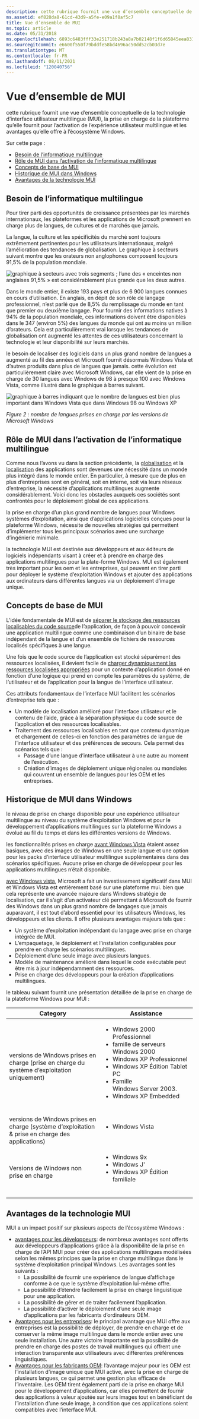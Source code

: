 ```yaml
---
description: cette rubrique fournit une vue d’ensemble conceptuelle de la technologie d’interface utilisateur multilingue (MUI), la prise en charge de la plateforme qu’elle fournit pour l’activation de l’expérience utilisateur multilingue et les avantages qu’elle offre à l’écosystème Windows.
ms.assetid: ef828da8-61cd-43d9-a5fe-e09a1f8af5c7
title: Vue d’ensemble de MUI
ms.topic: article
ms.date: 05/31/2018
ms.openlocfilehash: 6893c6483fff33e251718b243a8a7b02148f1f6d65845eea831930184cfee381
ms.sourcegitcommit: e6600f550f79bddfe58bd4696ac50dd52cb03d7e
ms.translationtype: MT
ms.contentlocale: fr-FR
ms.lasthandoff: 08/11/2021
ms.locfileid: "120040756"
---
```

# <a name="overview-of-mui"></a>Vue d’ensemble de MUI

cette rubrique fournit une vue d’ensemble conceptuelle de la technologie d’interface utilisateur multilingue (MUI), la prise en charge de la plateforme qu’elle fournit pour l’activation de l’expérience utilisateur multilingue et les avantages qu’elle offre à l’écosystème Windows.

Sur cette page :

-   [Besoin de l’informatique multilingue](#the-need-for-multilingual-computing)
-   [Rôle de MUI dans l’activation de l’informatique multilingue](#the-role-of-mui-in-enabling-multilingual-computing)
-   [Concepts de base de MUI](#core-concepts-of-mui)
-   [Historique de MUI dans Windows](#history-of-mui-in-windows)
-   [Avantages de la technologie MUI](#benefits-of-mui-technology)

## <a name="the-need-for-multilingual-computing"></a>Besoin de l’informatique multilingue

Pour tirer parti des opportunités de croissance présentées par les marchés internationaux, les plateformes et les applications de Microsoft prennent en charge plus de langues, de cultures et de marchés que jamais.

La langue, la culture et les spécificités du marché sont toujours extrêmement pertinentes pour les utilisateurs internationaux, malgré l’amélioration des tendances de globalisation. Le graphique à secteurs suivant montre que les orateurs non anglophones composent toujours 91,5% de la population mondiale.

![graphique à secteurs avec trois segments ; l’une des « enceintes non anglaises 91,5% » est considérablement plus grande que les deux autres.](images/overview-of-mui-fig1.gif)

Dans le monde entier, il existe 193 pays et plus de 6 900 langues connues en cours d’utilisation. En anglais, en dépit de son rôle de langage professionnel, n’est parlé que de 8,5% du remplissage du monde en tant que premier ou deuxième langage. Pour fournir des informations natives à 94% de la population mondiale, ces informations doivent être disponibles dans le 347 (environ 5%) des langues du monde qui ont au moins un million d’orateurs. Cela est particulièrement vrai lorsque les tendances de globalisation ont augmenté les attentes de ces utilisateurs concernant la technologie et leur disponibilité sur leurs marchés.

le besoin de localiser des logiciels dans un plus grand nombre de langues a augmenté au fil des années et Microsoft fournit désormais Windows Vista et d’autres produits dans plus de langues que jamais. cette évolution est particulièrement claire avec Microsoft Windows, car elle vient de la prise en charge de 30 langues avec Windows de 98 à presque 100 avec Windows Vista, comme illustré dans le graphique à barres suivant.

![graphique à barres indiquant que le nombre de langues est bien plus important dans Windows Vista que dans Windows 98 ou Windows XP](images/overview-of-mui-fig2.gif)

*Figure 2 : nombre de langues prises en charge par les versions de Microsoft Windows*

## <a name="the-role-of-mui-in-enabling-multilingual-computing"></a>Rôle de MUI dans l’activation de l’informatique multilingue

Comme nous l’avons vu dans la section précédente, la [globalisation](glossary-for-understanding-mui.md) et la [localisation](glossary-for-understanding-mui.md) des applications sont devenues une nécessité dans un monde plus intégré dans le monde entier. En particulier, à mesure que de plus en plus d’entreprises sont en général, soit en interne, soit via leurs réseaux d’entreprise, la nécessité d’applications multilingues augmente considérablement. Voici donc les obstacles auxquels ces sociétés sont confrontés pour le déploiement global de ces applications.

la prise en charge d’un plus grand nombre de langues pour Windows systèmes d’exploitation, ainsi que d’applications logicielles conçues pour la plateforme Windows, nécessite de nouvelles stratégies qui permettent d’implémenter tous les principaux scénarios avec une surcharge d’ingénierie minimale.

la technologie MUI est destinée aux développeurs et aux éditeurs de logiciels indépendants visant à créer et à prendre en charge des applications multilingues pour la plate-forme Windows. MUI est également très important pour les oem et les entreprises, qui peuvent en tirer parti pour déployer le système d’exploitation Windows et ajouter des applications aux ordinateurs dans différentes langues via un déploiement d’image unique.

## <a name="core-concepts-of-mui"></a>Concepts de base de MUI

L’idée fondamentale de MUI est de [séparer le stockage des ressources localisables du code source](mui-fundamental-concepts-explained.md)de l’application, de façon à pouvoir concevoir une application multilingue comme une combinaison d’un binaire de base indépendant de la langue et d’un ensemble de fichiers de ressources localisés spécifiques à une langue.

Une fois que le code source de l’application est stocké séparément des ressources localisées, il devient facile de [charger dynamiquement les ressources localisées appropriées](mui-fundamental-concepts-explained.md) pour un contexte d’application donné en fonction d’une logique qui prend en compte les paramètres du système, de l’utilisateur et de l’application pour la langue de l’interface utilisateur.

Ces attributs fondamentaux de l’interface MUI facilitent les scénarios d’entreprise tels que :

-   Un modèle de localisation amélioré pour l’interface utilisateur et le contenu de l’aide, grâce à la séparation physique du code source de l’application et des ressources localisables.
-   Traitement des ressources localisables en tant que contenu dynamique et chargement de celles-ci en fonction des paramètres de langue de l’interface utilisateur et des préférences de secours. Cela permet des scénarios tels que :
    -   Passage d’une langue d’interface utilisateur à une autre au moment de l’exécution.
    -   Création d’images de déploiement unique régionales ou mondiales qui couvrent un ensemble de langues pour les OEM et les entreprises.

## <a name="history-of-mui-in-windows"></a>Historique de MUI dans Windows

le niveau de prise en charge disponible pour une expérience utilisateur multilingue au niveau du système d’exploitation Windows et pour le développement d’applications multilingues sur la plateforme Windows a évolué au fil du temps et dans les différentes versions de Windows.

les fonctionnalités prises en charge [avant Windows Vista](evolution-of-mui-support-across-windows-versions.md) étaient assez basiques, avec des images de Windows en une seule langue et une option pour les packs d’interface utilisateur multilingue supplémentaires dans des scénarios spécifiques. Aucune prise en charge de développeur pour les applications multilingues n’était disponible.

[avec Windows vista](evolution-of-mui-support-across-windows-versions.md), Microsoft a fait un investissement significatif dans MUI et Windows Vista est entièrement basé sur une plateforme mui. bien que cela représente une avancée majeure dans Windows stratégie de localisation, car il s’agit d’un activateur clé permettant à Microsoft de fournir des Windows dans un plus grand nombre de langages que jamais auparavant, il est tout d’abord essentiel pour les utilisateurs Windows, les développeurs et les clients. Il offre plusieurs avantages majeurs tels que :

-   Un système d’exploitation indépendant du langage avec prise en charge intégrée de MUI.
-   L’empaquetage, le déploiement et l’installation configurables pour prendre en charge les scénarios multilingues.
-   Déploiement d’une seule image avec plusieurs langues.
-   Modèle de maintenance amélioré dans lequel le code exécutable peut être mis à jour indépendamment des ressources.
-   Prise en charge des développeurs pour la création d’applications multilingues.

le tableau suivant fournit une présentation détaillée de la prise en charge de la plateforme Windows pour MUI :

<table>
<colgroup>
<col style="width: 50%" />
<col style="width: 50%" />
</colgroup>
<thead>
<tr class="header">
<th>Category</th>
<th>Assistance</th>
</tr>
</thead>
<tbody>
<tr class="odd">
<td>versions de Windows prises en charge (prise en charge du système d’exploitation uniquement)</td>
<td><ul>
<li>Windows 2000 Professionnel</li>
<li>famille de serveurs Windows 2000</li>
<li>Windows XP Professionnel</li>
<li>Windows XP Édition Tablet PC</li>
<li>Famille Windows Server 2003.</li>
<li>Windows XP Embedded</li>
</ul>
<br/></td>
</tr>
<tr class="even">
<td>versions de Windows prises en charge (système d’exploitation & prise en charge des applications)</td>
<td><ul>
<li>Windows Vista</li>
</ul>
<br/></td>
</tr>
<tr class="odd">
<td>Versions de Windows non prise en charge</td>
<td><ul>
<li>Windows 9x</li>
<li>Windows J'</li>
<li>Windows XP Édition familiale</li>
</ul>
<br/></td>
</tr>
</tbody>
</table>



 

## <a name="benefits-of-mui-technology"></a>Avantages de la technologie MUI

MUI a un impact positif sur plusieurs aspects de l’écosystème Windows :

-   [avantages pour les développeurs](benefits-of-mui-explained.md): de nombreux avantages sont offerts aux développeurs d’applications grâce à la disponibilité de la prise en charge de l’API MUI pour créer des applications multilingues modélisées selon les mêmes principes que la prise en charge multilingue dans le système d’exploitation principal Windows. Les avantages sont les suivants :
    -   La possibilité de fournir une expérience de langue d’affichage conforme à ce que le système d’exploitation lui-même offre.
    -   La possibilité d’étendre facilement la prise en charge linguistique pour une application.
    -   La possibilité de gérer et de traiter facilement l’application.
    -   La possibilité d’activer le déploiement d’une seule image d’applications par les fabricants d’ordinateurs OEM.
-   [Avantages pour les entreprises](benefits-of-mui-explained.md): le principal avantage que MUI offre aux entreprises est la possibilité de déployer, de prendre en charge et de conserver la même image multilingue dans le monde entier avec une seule installation. Une autre victoire importante est la possibilité de prendre en charge des postes de travail multilingues qui offrent une interaction transparente aux utilisateurs avec différentes préférences linguistiques.
-   [Avantages pour les fabricants OEM](benefits-of-mui-explained.md): l’avantage majeur pour les OEM est l’installation d’image unique que MUI active, avec la prise en charge de plusieurs langues, ce qui permet une gestion plus efficace de l’inventaire. Les OEM tirent également parti de la prise en charge MUI pour le développement d’applications, car elles permettent de fournir des applications à valeur ajoutée sur leurs images tout en bénéficiant de l’installation d’une seule image, à condition que ces applications soient compatibles avec l’interface MUI.

 

 




